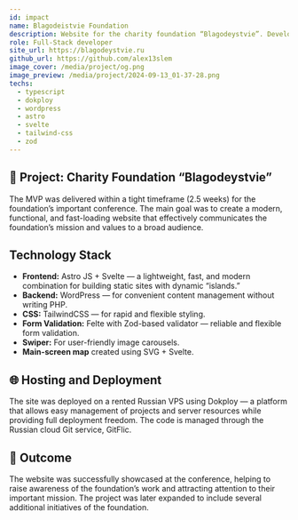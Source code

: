 ```yaml
---
id: impact
name: Blagodeistvie Foundation
description: Website for the charity foundation “Blagodeystvie”. Developed within a short timeframe (2.5 weeks) for the foundation’s important conference. The main goal was to create a modern, functional, and fast-loading website that effectively communicates the foundation’s mission and values to a wide audience.
role: Full-Stack developer
site_url: https://blagodeystvie.ru
github_url: https://github.com/alex13slem
image_cover: /media/project/og.png
image_preview: /media/project/2024-09-13_01-37-28.png
techs:
  - typescript
  - dokploy
  - wordpress
  - astro
  - svelte
  - tailwind-css
  - zod
---
```

## 🙏 Project: Charity Foundation “Blagodeystvie”

The MVP was delivered within a tight timeframe (2.5 weeks) for the foundation’s important conference. The main goal was to create a modern, functional, and fast-loading website that effectively communicates the foundation’s mission and values to a broad audience.

## Technology Stack

- **Frontend:** Astro JS + Svelte — a lightweight, fast, and modern combination for building static sites with dynamic “islands.”
- **Backend:** WordPress — for convenient content management without writing PHP.
- **CSS:** TailwindCSS — for rapid and flexible styling.
- **Form Validation:** Felte with Zod-based validator — reliable and flexible form validation.
- **Swiper:** For user-friendly image carousels.
- **Main-screen map** created using SVG + Svelte.

## 🌐 Hosting and Deployment

The site was deployed on a rented Russian VPS using Dokploy — a platform that allows easy management of projects and server resources while providing full deployment freedom. The code is managed through the Russian cloud Git service, GitFlic.

## 🎯 Outcome

The website was successfully showcased at the conference, helping to raise awareness of the foundation’s work and attracting attention to their important mission. The project was later expanded to include several additional initiatives of the foundation.
